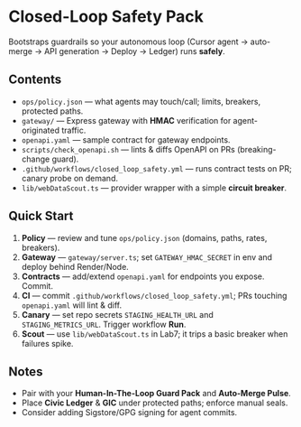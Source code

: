 # Closed-Loop Safety Pack

Bootstraps guardrails so your autonomous loop (Cursor agent → auto-merge → API generation → Deploy → Ledger) runs **safely**.

## Contents
- `ops/policy.json` — what agents may touch/call; limits, breakers, protected paths.
- `gateway/` — Express gateway with **HMAC** verification for agent-originated traffic.
- `openapi.yaml` — sample contract for gateway endpoints.
- `scripts/check_openapi.sh` — lints & diffs OpenAPI on PRs (breaking-change guard).
- `.github/workflows/closed_loop_safety.yml` — runs contract tests on PR; canary probe on demand.
- `lib/webDataScout.ts` — provider wrapper with a simple **circuit breaker**.

## Quick Start
1. **Policy** — review and tune `ops/policy.json` (domains, paths, rates, breakers).
2. **Gateway** — `gateway/server.ts`; set `GATEWAY_HMAC_SECRET` in env and deploy behind Render/Node.
3. **Contracts** — add/extend `openapi.yaml` for endpoints you expose. Commit.
4. **CI** — commit `.github/workflows/closed_loop_safety.yml`; PRs touching `openapi.yaml` will lint & diff.
5. **Canary** — set repo secrets `STAGING_HEALTH_URL` and `STAGING_METRICS_URL`. Trigger workflow **Run**.
6. **Scout** — use `lib/webDataScout.ts` in Lab7; it trips a basic breaker when failures spike.

## Notes
- Pair with your **Human-In-The-Loop Guard Pack** and **Auto-Merge Pulse**.
- Place **Civic Ledger** & **GIC** under protected paths; enforce manual seals.
- Consider adding Sigstore/GPG signing for agent commits.


